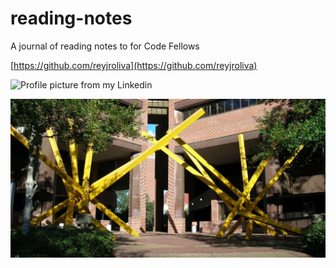 # reading-notes
A journal of reading notes to for Code Fellows

[https://github.com/reyjroliva](https://github.com/reyjroliva)

![Profile picture from my Linkedin](https://media.licdn.com/dms/image/C5603AQHsP9yDxbG5bQ/profile-displayphoto-shrink_400_400/0/1544478065783?e=1702512000&v=beta&t=1rW4QRkBzd-nRCMKKRY9EwdS1vgyb0g9AdSI-enIKT4)

![An image of marston library and the computer science building](marston.jpeg)
